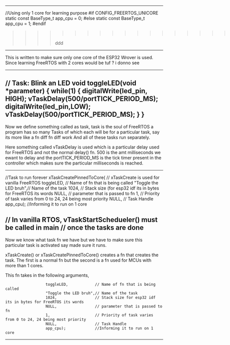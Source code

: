 -------------------------------------------------------------------
//Using only 1 core for learning purpose
#if CONFIG_FREERTOS_UNICORE
static const BaseType_t app_cpu = 0;
#else
static const BaseType_t app_cpu = 1;
#endif
>>>>>>>>>>>>>>>>>>>>>>>>>>>>
>>>>>>>>>>>>>>>>>>>>>>>>>>>>d
>>>>>>>>>>
>>>>ddd
>>>
>>
>

-------------------------------------------------------------------
This is written to make sure only one core of the ESP32 Wrover is used. Since learning FreeRTOS with 2 cores would be tuf ? i donno see


-------------------------------------------------------------------
// Task: Blink an LED
void toggleLED(void *parameter)
{
  while(1)
  {
    digitalWrite(led_pin, HIGH);
    vTaskDelay(500/portTICK_PERIOD_MS);
    digitalWrite(led_pin,LOW);
    vTaskDelay(500/portTICK_PERIOD_MS);
    }
}
-------------------------------------------------------------------
Now we define something called as task, task is the soul of FreeRTOS
a program has so many Tasks of which each will be for a particular task,  say its more like a fn diff fn diff work
And all of these tasks run separately.

Here something called vTaskDelay is used which is a particular delay used for FreeRTOS and not the normal delay() fn.
500 is the amt milliseconds we ewant to delay and the portTICK_PERIOD_MS is the tick timer present in the controller which makes sure the particular milliseconds is reached.


-------------------------------------------------------------------
 //Task to run forever
  xTaskCreatePinnedToCore(                  // xTaskCreate is used for vanilla FreeRTOS
                      toggleLED,            // Name of fn that is being called
                      "Toggle the LED bruh",// Name of the task
                      1024,                 // Stack size (for esp32 idf its in bytes for FreeRTOS its words
                      NULL,                 // parameter that is passed to fn
                      1,                    // Priority of task varies from 0 to 24, 24 being most priority
                      NULL,                 // Task Handle
                      app_cpu);             //Informing it to run on 1 core

  // In vanilla RTOS, vTaskStartSchedueler() must be called in main
  // once the tasks are done   
-------------------------------------------------------------------
Now we know what task fn we have but we have to make sure this particular task is activated say made sure it runs.

xTaskCreate() or xTaskCreatePinnedToCore() creates a fn that creates the task.
The first is a normal fn but the second is a fn used for MCUs with more than 1 cores.

This fn takes in the following arguments,

                      toggleLED,            // Name of fn that is being called
                      "Toggle the LED bruh",// Name of the task
                      1024,                 // Stack size for esp32 idf its in bytes for FreeRTOS its words
                      NULL,                 // parameter that is passed to fn
                      1,                    // Priority of task varies from 0 to 24, 24 being most priority
                      NULL,                 // Task Handle
                      app_cpu);             //Informing it to run on 1 core


-------------------------------------------------------------------
